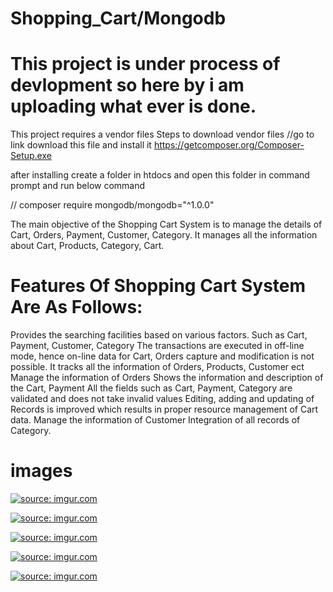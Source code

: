 # Shopping_Cart/Mongodb

# This project is under process of devlopment so here by i am uploading what ever is done.

This project requires a vendor files 
Steps to download vendor files
//go to link download this file and install it
https://getcomposer.org/Composer-Setup.exe

after installing create a folder in htdocs and open this folder in command prompt and run below command 

// composer require mongodb/mongodb="^1.0.0"



The main objective of the Shopping Cart System is to manage the details of Cart, Orders, Payment, Customer, Category. It manages all the information about Cart, Products, Category, Cart. 

# Features Of Shopping Cart System Are As Follows:

Provides the searching facilities based on various factors. Such as Cart, Payment, Customer, Category
The transactions are executed in off-line mode, hence on-line data for Cart, Orders capture and modification is not possible.
It tracks all the information of Orders, Products, Customer ect
Manage the information of Orders
Shows the information and description of the Cart, Payment
All the fields such as Cart, Payment, Category are validated and does not take invalid values
Editing, adding and updating of Records is improved which results in proper resource management of Cart data.
Manage the information of Customer
Integration of all records of Category.

# images 
<a href="https://imgur.com/vkdQRc0"><img src="https://i.imgur.com/vkdQRc0.png" title="source: imgur.com" /></a>

<a href="https://imgur.com/VL9izfN"><img src="https://i.imgur.com/VL9izfN.png" title="source: imgur.com" /></a>

<a href="https://imgur.com/k8RDnMY"><img src="https://i.imgur.com/k8RDnMY.png" title="source: imgur.com" /></a>

<a href="https://imgur.com/fk2GSKi"><img src="https://i.imgur.com/fk2GSKi.png" title="source: imgur.com" /></a>

<a href="https://imgur.com/JY3Twmy"><img src="https://i.imgur.com/JY3Twmy.png" title="source: imgur.com" /></a>

